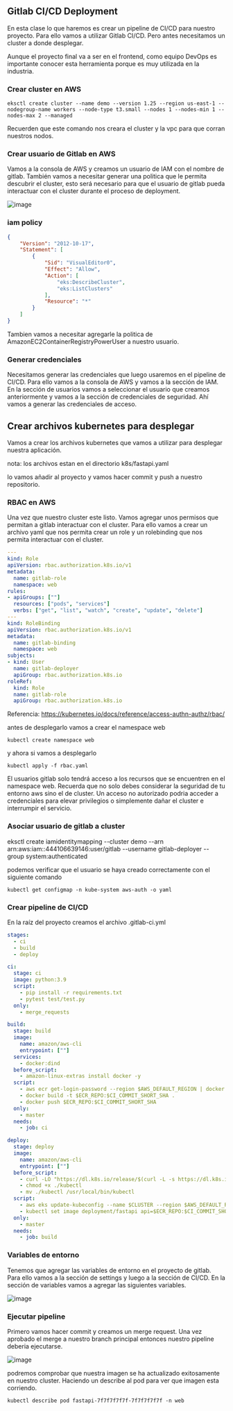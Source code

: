 ## Gitlab CI/CD Deployment

En esta clase lo que haremos es crear un pipeline de CI/CD para nuestro proyecto. Para ello vamos a utilizar Gitlab CI/CD. Pero antes necesitamos un cluster a donde desplegar. 

Aunque el proyecto final va a ser en el frontend, como equipo DevOps es importante conocer esta herramienta porque es muy utilizada en la industria.

### Crear cluster en AWS

```shell
eksctl create cluster --name demo --version 1.25 --region us-east-1 --nodegroup-name workers --node-type t3.small --nodes 1 --nodes-min 1 --nodes-max 2 --managed
```

Recuerden que este comando nos creara el cluster y la vpc para que corran nuestros nodos.

### Crear usuario de Gitlab en AWS

Vamos a la consola de AWS y creamos un usuario de IAM con el nombre de gitlab. También vamos a necesitar generar una politica que le permita descubrir el cluster, esto será necesario para que el usuario de gitlab pueda interactuar con el cluster durante el proceso de deployment.

![image](../img/iam-gitlab-user.png)

### iam policy

```json
{
    "Version": "2012-10-17",
    "Statement": [
        {
            "Sid": "VisualEditor0",
            "Effect": "Allow",
            "Action": [
                "eks:DescribeCluster",
                "eks:ListClusters"
            ],
            "Resource": "*"
        }
    ]
}
```

Tambien vamos a necesitar agregarle la politica de AmazonEC2ContainerRegistryPowerUser a nuestro usuario.

### Generar credenciales

Necesitamos generar las credenciales que luego usaremos en el pipeline de CI/CD. Para ello vamos a la consola de AWS y vamos a la sección de IAM. En la sección de usuarios vamos a seleccionar el usuario que creamos anteriormente y vamos a la sección de credenciales de seguridad. Ahí vamos a generar las credenciales de acceso.


## Crear archivos kubernetes para desplegar

Vamos a crear los archivos kubernetes que vamos a utilizar para desplegar nuestra aplicación. 

nota: los archivos estan en el directorio k8s/fastapi.yaml

lo vamos añadir al proyecto y vamos hacer commit y push a nuestro repositorio.

### RBAC en AWS

Una vez que nuestro cluster este listo. Vamos agregar unos permisos que permitan a gitlab interactuar con el cluster. Para ello vamos a crear un archivo yaml que nos permita crear un role y un rolebinding que nos permita interactuar con el cluster.

```yaml
---
kind: Role
apiVersion: rbac.authorization.k8s.io/v1
metadata:
  name: gitlab-role
  namespace: web
rules:
- apiGroups: [""]
  resources: ["pods", "services"]
  verbs: ["get", "list", "watch", "create", "update", "delete"]
---
kind: RoleBinding
apiVersion: rbac.authorization.k8s.io/v1
metadata:
  name: gitlab-binding
  namespace: web
subjects:
- kind: User
  name: gitlab-deployer
  apiGroup: rbac.authorization.k8s.io
roleRef:
  kind: Role
  name: gitlab-role
  apiGroup: rbac.authorization.k8s.io
```

Referencia: https://kubernetes.io/docs/reference/access-authn-authz/rbac/

antes de desplegarlo vamos a crear el namespace web

```shell
kubectl create namespace web
```

y ahora si vamos a desplegarlo

```shell
kubectl apply -f rbac.yaml
```

El usuarios gitlab solo tendrá acceso a los recursos que se encuentren en el namespace web. Recuerda que no solo debes considerar la seguridad de tu entorno aws sino el de cluster. Un acceso no autorizado podria acceder a credenciales para elevar privilegios o simplemente dañar el cluster e interrumpir el servicio.

### Asociar usuario de gitlab a cluster
eksctl create iamidentitymapping --cluster demo --arn arn:aws:iam::444106639146:user/gitlab --username gitlab-deployer --group system:authenticated

podemos verificar que el usuario se haya creado correctamente con el siguiente comando

```shell
kubectl get configmap -n kube-system aws-auth -o yaml
```

### Crear pipeline de CI/CD

En la raíz del proyecto creamos el archivo .gitlab-ci.yml

```yaml
stages:
  - ci
  - build
  - deploy

ci:
  stage: ci
  image: python:3.9
  script:
    - pip install -r requirements.txt
    - pytest test/test.py
  only:
    - merge_requests

build:
  stage: build
  image: 
    name: amazon/aws-cli
    entrypoint: [""]
  services:
    - docker:dind
  before_script:
    - amazon-linux-extras install docker -y
  script:
    - aws ecr get-login-password --region $AWS_DEFAULT_REGION | docker login --username AWS --password-stdin $AWS_ACCOUNT_ID.dkr.ecr.$AWS_DEFAULT_REGION.amazonaws.com
    - docker build -t $ECR_REPO:$CI_COMMIT_SHORT_SHA .
    - docker push $ECR_REPO:$CI_COMMIT_SHORT_SHA
  only:
    - master
  needs:
    - job: ci

deploy:
  stage: deploy
  image:
    name: amazon/aws-cli
    entrypoint: [""]
  before_script:
    - curl -LO "https://dl.k8s.io/release/$(curl -L -s https://dl.k8s.io/release/stable.txt)/bin/linux/amd64/kubectl"
    - chmod +x ./kubectl
    - mv ./kubectl /usr/local/bin/kubectl
  script:
    - aws eks update-kubeconfig --name $CLUSTER --region $AWS_DEFAULT_REGION
    - kubectl set image deployment/fastapi api=$ECR_REPO:$CI_COMMIT_SHORT_SHA --namespace web
  only:
    - master
  needs:
    - job: build

```

### Variables de entorno

Tenemos que agregar las variables de entorno en el proyecto de gitlab. Para ello vamos a la sección de settings y luego a la sección de CI/CD. En la sección de variables vamos a agregar las siguientes variables.

![image](../img/gitlab-envar.png)

### Ejecutar pipeline

Primero vamos hacer commit y creamos un merge request. Una vez aprobado el merge a nuestro branch principal entonces nuestro pipeline deberia ejecutarse.

![image](../img/pipeline1.png)

podremos comprobar que nuestra imagen se ha actualizado exitosamente en nuestro cluster. Haciendo un describe al pod para ver que imagen esta corriendo.
  
```shell
kubectl describe pod fastapi-7f7f7f7f7f-7f7f7f7f7f -n web
```


